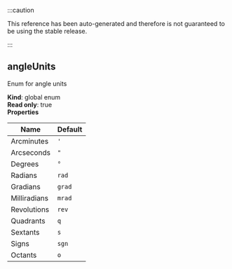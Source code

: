 :::caution

This reference has been auto-generated and therefore is not guaranteed to be using the stable release.

:::

<a name="angleUnits"></a>

## angleUnits

Enum for angle units

**Kind**: global enum  
**Read only**: true  
**Properties**

| Name         | Default             |
| ------------ | ------------------- |
| Arcminutes   | <code>&#x27;</code> |
| Arcseconds   | <code>&quot;</code> |
| Degrees      | <code>°</code>      |
| Radians      | <code>rad</code>    |
| Gradians     | <code>grad</code>   |
| Milliradians | <code>mrad</code>   |
| Revolutions  | <code>rev</code>    |
| Quadrants    | <code>q</code>      |
| Sextants     | <code>s</code>      |
| Signs        | <code>sgn</code>    |
| Octants      | <code>o</code>      |
